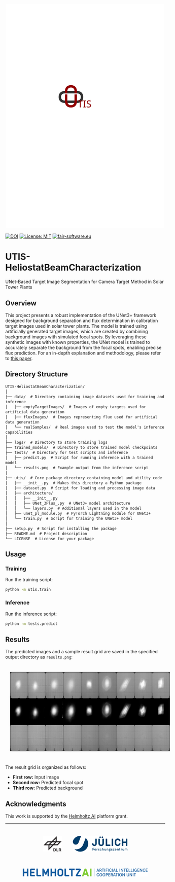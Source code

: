 <p align="center">
<img src="logos/UTIS2.svg" alt="logo" width="500"/>
</p>

[![DOI](https://img.shields.io/badge/DOI-10.1016/j.solener.2024.112811-brightgreen)](https://doi.org/10.1016/j.solener.2024.112811)
[![License: MIT](https://img.shields.io/badge/License-MIT-blue.svg)](https://opensource.org/licenses/MIT)
[![fair-software.eu](https://img.shields.io/badge/fair--software.eu-%E2%97%8F%20%20%E2%97%8F%20%20%E2%97%8B%20%20%E2%97%8F%20%20%E2%97%8B-orange)](https://fair-software.eu)


# UTIS-HeliostatBeamCharacterization
UNet-Based Target Image Segmentation for Camera Target Method in Solar Tower Plants

## Overview

This project presents a robust implementation of the UNet3+ framework designed for background separation and flux determination in calibration target images used in solar tower plants. The model is trained using artificially generated target images, which are created by combining background images with simulated focal spots. By leveraging these synthetic images with known properties, the UNet model is trained to accurately separate the background from the focal spots, enabling precise flux prediction. For an in-depth explanation and methodology, please refer to [this paper](https://doi.org/10.1016/j.solener.2024.112811).

## Directory Structure

```
UTIS-HeliostatBeamCharacterization/
│
├── data/  # Directory containing image datasets used for training and inference
│   ├── emptyTargetImages/  # Images of empty targets used for artificial data generation
│   ├── fluxImages/  # Images representing flux used for artificial data generation
│   └── realSamples/  # Real images used to test the model's inference capabilities
│
├── logs/  # Directory to store training logs
├── trained_models/  # Directory to store trained model checkpoints
├── tests/  # Directory for test scripts and inference
│   ├── predict.py  # Script for running inference with a trained model
│   └── results.png  # Example output from the inference script
│
├── utis/  # Core package directory containing model and utility code
│   ├── __init__.py  # Makes this directory a Python package
│   ├── dataset.py  # Script for loading and processing image data
│   ├── architecture/
│   │   ├── __init__.py
│   │   ├── UNet_3Plus_.py  # UNet3+ model architecture
│   │   └── layers.py  # Additional layers used in the model
│   ├── unet_pl_module.py  # PyTorch Lightning module for UNet3+
│   └── train.py  # Script for training the UNet3+ model
│
├── setup.py  # Script for installing the package
├── README.md  # Project description
└── LICENSE  # License for your package
```

## Usage

### Training

Run the training script:

```sh
python -m utis.train
```

### Inference

Run the inference script:

```sh
python -m tests.predict
```

## Results

The predicted images and a sample result grid are saved in the specified output directory as `results.png`:

<div align="center">
  <img src="./tests/results.png" height="250px" hspace="3%" vspace="25px">
</div>

The result grid is organized as follows:
- **First row:** Input image
- **Second row:** Predicted focal spot
- **Third row:** Predicted background

## Acknowledgments
This work is supported by the [Helmholtz AI](https://www.helmholtz.ai/) platform grant.

-----------
<div align="center">
  <a href="https://www.dlr.de/EN/Home/home_node.html"><img src="./logos/logo_dlr.svg" height="50px" hspace="3%" vspace="25px"></a>
  <a href="https://www.fz-juelich.de/portal/EN/Home/home_node.html"><img src="./logos/logo_fzj.svg" height="50px" hspace="3%" vspace="25px"></a>
  <a href="https://www.helmholtz.ai/"><img src="./logos/logo_hai.svg" height="25px" hspace="3%" vspace="25px"></a>
</div>
